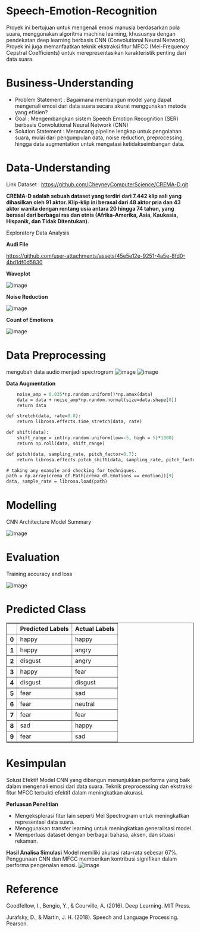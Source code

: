 # Speech-Emotion-Recognition
Proyek ini bertujuan untuk mengenali emosi manusia berdasarkan pola suara, menggunakan algoritma machine learning, khususnya dengan pendekatan deep learning berbasis CNN (Convolutional Neural Network). Proyek ini juga memanfaatkan teknik ekstraksi fitur MFCC (Mel-Frequency Cepstral Coefficients) untuk merepresentasikan karakteristik penting dari data suara.


# Business-Understanding
- Problem Statement : Bagaimana membangun model yang dapat mengenali emosi dari data suara secara akurat menggunakan metode yang efisien?
- Goal : Mengembangkan sistem Speech Emotion Recognition (SER) berbasis Convolutional Neural Network (CNN)
- Solution Statement : Merancang pipeline lengkap untuk pengolahan suara, mulai dari pengumpulan data, noise reduction, preprocessing, hingga data augmentation untuk mengatasi ketidakseimbangan data.


# Data-Understanding
Link Dataset : https://github.com/CheyneyComputerScience/CREMA-D.git

**CREMA-D adalah sebuah dataset yang terdiri dari 7.442 klip asli yang dihasilkan oleh 91 aktor. Klip-klip ini berasal dari 48 aktor pria dan 43 aktor wanita dengan rentang usia antara 20 hingga 74 tahun, yang berasal dari berbagai ras dan etnis (Afrika-Amerika, Asia, Kaukasia, Hispanik, dan Tidak Ditentukan).**

Exploratory Data Analysis

**Audi File**

https://github.com/user-attachments/assets/45e5e12e-9251-4a5e-8fd0-4bd1df0d5830

**Waveplot**

![image](https://github.com/user-attachments/assets/920322f6-e6a9-4b06-bbe9-ba8b50eab35f)

**Noise Reduction**

![image](https://github.com/user-attachments/assets/602ad0d9-c8ca-468a-a19b-58a5d849a33c)

**Count of Emotions**

![image](https://github.com/user-attachments/assets/1f90694c-8af4-4f46-894e-149868d45869)

# Data Preprocessing
mengubah data audio menjadi spectrogram
![image](https://github.com/user-attachments/assets/92b45821-550e-47c8-ae25-ee7faeb69667)
![image](https://github.com/user-attachments/assets/18b15731-2bde-4d54-8d3f-e9a7b621558b)

**Data Augmentation**
```def noise(data):
    noise_amp = 0.035*np.random.uniform()*np.amax(data)
    data = data + noise_amp*np.random.normal(size=data.shape[0])
    return data

def stretch(data, rate=0.8):
    return librosa.effects.time_stretch(data, rate)

def shift(data):
    shift_range = int(np.random.uniform(low=-5, high = 5)*1000)
    return np.roll(data, shift_range)

def pitch(data, sampling_rate, pitch_factor=0.7):
    return librosa.effects.pitch_shift(data, sampling_rate, pitch_factor)

# taking any example and checking for techniques.
path = np.array(crema_df.Path[crema_df.Emotions == emotion])[9]
data, sample_rate = librosa.load(path)
```


# Modelling
CNN Architecture Model Summary

![image](https://github.com/user-attachments/assets/7ea59d83-60cb-4c1e-b2dc-4d393cf47f5d)

# Evaluation
Training accuracy and loss

![image](https://github.com/user-attachments/assets/fea57104-849c-44f0-8dee-a87fce25ba9f)

# Predicted Class
<table border="1" class="dataframe">
  <thead>
    <tr style="text-align: right;">
      <th></th>
      <th>Predicted Labels</th>
      <th>Actual Labels</th>
    </tr>
  </thead>
  <tbody>
    <tr>
      <th>0</th>
      <td>happy</td>
      <td>happy</td>
    </tr>
    <tr>
      <th>1</th>
      <td>happy</td>
      <td>angry</td>
    </tr>
    <tr>
      <th>2</th>
      <td>disgust</td>
      <td>angry</td>
    </tr>
    <tr>
      <th>3</th>
      <td>happy</td>
      <td>fear</td>
    </tr>
    <tr>
      <th>4</th>
      <td>disgust</td>
      <td>disgust</td>
    </tr>
    <tr>
      <th>5</th>
      <td>fear</td>
      <td>sad</td>
    </tr>
    <tr>
      <th>6</th>
      <td>fear</td>
      <td>neutral</td>
    </tr>
    <tr>
      <th>7</th>
      <td>fear</td>
      <td>fear</td>
    </tr>
    <tr>
      <th>8</th>
      <td>sad</td>
      <td>happy</td>
    </tr>
    <tr>
      <th>9</th>
      <td>fear</td>
      <td>sad</td>
    </tr>
  </tbody>
</table>
</div>

# Kesimpulan
Solusi Efektif
Model CNN yang dibangun menunjukkan performa yang baik dalam mengenali emosi dari data suara. Teknik preprocessing dan ekstraksi fitur MFCC terbukti efektif dalam meningkatkan akurasi.

**Perluasan Penelitian**

- Mengeksplorasi fitur lain seperti Mel Spectrogram untuk meningkatkan representasi data suara.
- Menggunakan transfer learning untuk meningkatkan generalisasi model.
- Memperluas dataset dengan berbagai bahasa, aksen, dan situasi rekaman.

**Hasil Analisa Simulasi**
Model memiliki akurasi rata-rata sebesar 67%. Penggunaan CNN dan MFCC memberikan kontribusi signifikan dalam performa pengenalan emosi.
![image](https://github.com/user-attachments/assets/5ae64960-f9ea-4153-b370-c2a365cf559c)

# Reference
Goodfellow, I., Bengio, Y., & Courville, A. (2016). Deep Learning. MIT Press.

Jurafsky, D., & Martin, J. H. (2018). Speech and Language Processing. Pearson.
